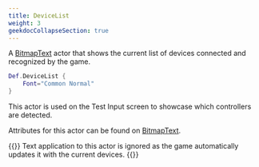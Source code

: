 ```yaml
---
title: DeviceList
weight: 3
geekdocCollapseSection: true
---
```


A [BitmapText](../bitmaptext/) actor that shows the current list of devices connected and recognized by the game.

```lua
Def.DeviceList {
	Font="Common Normal"
}
```

This actor is used on the Test Input screen to showcase which controllers are detected.

Attributes for this actor can be found on [BitmapText](../bitmaptext/).

{{<hint warning>}}
Text application to this actor is ignored as the game automatically updates it with the current devices.
{{</hint>}}